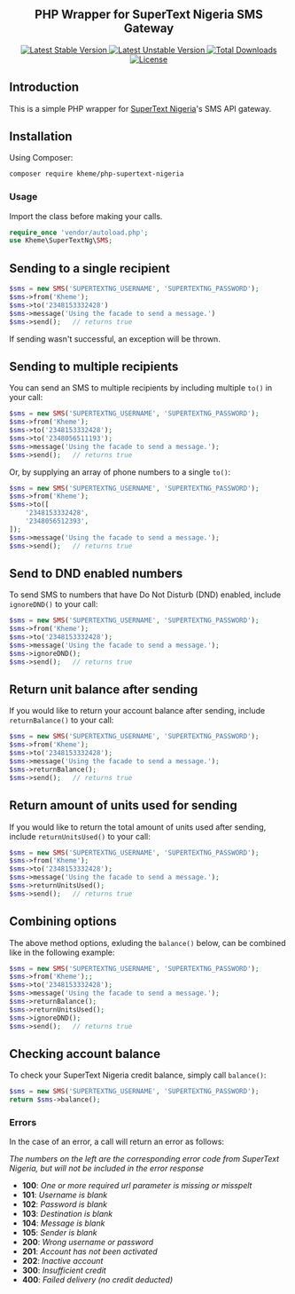 <h2 align="center">
    PHP Wrapper for SuperText Nigeria SMS Gateway
</h2>

<p align="center">
    <a href="https://packagist.org/packages/kheme/php-supertext-nigeria">
        <img src="https://poser.pugx.org/kheme/php-supertext-nigeria/v/stable" alt="Latest Stable Version">
    </a>
    <a href="https://packagist.org/packages/kheme/php-supertext-nigeria">
        <img src="https://poser.pugx.org/kheme/php-supertext-nigeria/v/unstable" alt="Latest Unstable Version">
    </a>
    <a href="https://packagist.org/packages/kheme/php-supertext-nigeria">
        <img src="https://poser.pugx.org/kheme/php-supertext-nigeria/downloads" alt="Total Downloads">
    </a>
    <a href="https://packagist.org/packages/kheme/php-supertext-nigeria">
        <img src="https://poser.pugx.org/kheme/php-supertext-nigeria/license" alt="License">
    </a>
</p>

## Introduction

This is a simple PHP wrapper for [SuperText Nigeria](https://www.supertextng.com/)'s SMS API gateway.

## Installation

Using Composer:

```bash
composer require kheme/php-supertext-nigeria
```

### Usage
Import the class before making your calls.
```php
require_once 'vendor/autoload.php';
use Kheme\SuperTextNg\SMS;
```

Sending to a single recipient
-----------------------------

```php
$sms = new SMS('SUPERTEXTNG_USERNAME', 'SUPERTEXTNG_PASSWORD');
$sms->from('Kheme');
$sms->to('2348153332428')
$sms->message('Using the facade to send a message.')
$sms->send();   // returns true
```

If sending wasn't successful, an exception will be thrown.

Sending to multiple recipients
------------------------------

You can send an SMS to multiple recipients by including multiple `to()` in your call:

```php
$sms = new SMS('SUPERTEXTNG_USERNAME', 'SUPERTEXTNG_PASSWORD');
$sms->from('Kheme');
$sms->to('2348153332428');
$sms->to('2348056511193');
$sms->message('Using the facade to send a message.');
$sms->send();   // returns true
```

Or, by supplying an array of phone numbers to a single `to()`:

```php
$sms = new SMS('SUPERTEXTNG_USERNAME', 'SUPERTEXTNG_PASSWORD');
$sms->from('Kheme');
$sms->to([
    '2348153332428',
    '2348056512393',
]);
$sms->message('Using the facade to send a message.');
$sms->send();   // returns true
```

Send to DND enabled numbers
------------------------

To send SMS to numbers that have Do Not Disturb (DND) enabled, include `ignoreDND()` to your call:

```php
$sms = new SMS('SUPERTEXTNG_USERNAME', 'SUPERTEXTNG_PASSWORD');
$sms->from('Kheme');
$sms->to('2348153332428');
$sms->message('Using the facade to send a message.');
$sms->ignoreDND();
$sms->send();   // returns true
```

Return unit balance after sending
------------------------

If you would like to return your account balance after sending, include `returnBalance()` to your call:

```php
$sms = new SMS('SUPERTEXTNG_USERNAME', 'SUPERTEXTNG_PASSWORD');
$sms->from('Kheme');
$sms->to('2348153332428');
$sms->message('Using the facade to send a message.');
$sms->returnBalance();
$sms->send();   // returns true
```

Return amount of units used for sending
------------------------

If you would like to return the total amount of units used after sending, include `returnUnitsUsed()` to your call:

```php
$sms = new SMS('SUPERTEXTNG_USERNAME', 'SUPERTEXTNG_PASSWORD');
$sms->from('Kheme');
$sms->to('2348153332428');
$sms->message('Using the facade to send a message.');
$sms->returnUnitsUsed();
$sms->send();   // returns true
```

Combining options
------------------------

The above method options, exluding the `balance()` below, can be combined like in the following example:

```php
$sms = new SMS('SUPERTEXTNG_USERNAME', 'SUPERTEXTNG_PASSWORD');
$sms->from('Kheme');;
$sms->to('2348153332428');
$sms->message('Using the facade to send a message.');
$sms->returnBalance();
$sms->returnUnitsUsed();
$sms->ignoreDND();
$sms->send();   // returns true
```

Checking account balance
------------------------

To check your SuperText Nigeria credit balance, simply call `balance()`:

```php
$sms = new SMS('SUPERTEXTNG_USERNAME', 'SUPERTEXTNG_PASSWORD');
return $sms->balance();
```

### Errors

In the case of an error, a call will return an error as follows:

*The numbers on the left are the corresponding error code from SuperText Nigeria, but will not be included in the error response*

- **100**: *One or more required url parameter is missing or misspelt*
- **101**: *Username is blank*
- **102**: *Password is blank*
- **103**: *Destination is blank*
- **104**: *Message is blank*
- **105**: *Sender is blank*
- **200**: *Wrong username or password*
- **201**: *Account has not been activated*
- **202**: *Inactive account*
- **300**: *Insufficient credit*
- **400**: *Failed delivery (no credit deducted)*
